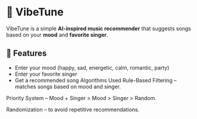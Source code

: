 
# 🎵 VibeTune

VibeTune is a simple **AI-inspired music recommender** that suggests songs based on your **mood** and **favorite singer**.

## 🚀 Features
- Enter your mood (happy, sad, energetic, calm, romantic, party)
- Enter your favorite singer
- Get a recommended song
   Algorithms Used
Rule-Based Filtering – matches songs based on mood and singer.

Priority System – Mood + Singer > Mood > Singer > Random.

Randomization – to avoid repetitive recommendations.


